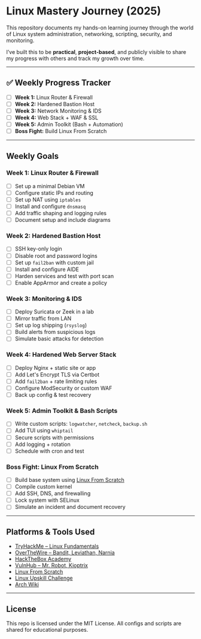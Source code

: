 # Linux Mastery Journey (2025)

This repository documents my hands-on learning journey through the world of Linux system administration, networking, scripting, security, and monitoring.

I’ve built this to be **practical**, **project-based**, and publicly visible to share my progress with others and track my growth over time.

---

## ✅ Weekly Progress Tracker

-   [ ] **Week 1:** Linux Router & Firewall
-   [ ] **Week 2:** Hardened Bastion Host
-   [ ] **Week 3:** Network Monitoring & IDS
-   [ ] **Week 4:** Web Stack + WAF & SSL
-   [ ] **Week 5:** Admin Toolkit (Bash + Automation)
-   [ ] **Boss Fight:** Build Linux From Scratch

---

## Weekly Goals

### Week 1: Linux Router & Firewall

-   [ ] Set up a minimal Debian VM
-   [ ] Configure static IPs and routing
-   [ ] Set up NAT using `iptables`
-   [ ] Install and configure `dnsmasq`
-   [ ] Add traffic shaping and logging rules
-   [ ] Document setup and include diagrams

### Week 2: Hardened Bastion Host

-   [ ] SSH key-only login
-   [ ] Disable root and password logins
-   [ ] Set up `fail2ban` with custom jail
-   [ ] Install and configure AIDE
-   [ ] Harden services and test with port scan
-   [ ] Enable AppArmor and create a policy

### Week 3: Monitoring & IDS

-   [ ] Deploy Suricata or Zeek in a lab
-   [ ] Mirror traffic from LAN
-   [ ] Set up log shipping (`rsyslog`)
-   [ ] Build alerts from suspicious logs
-   [ ] Simulate basic attacks for detection

### Week 4: Hardened Web Server Stack

-   [ ] Deploy Nginx + static site or app
-   [ ] Add Let's Encrypt TLS via Certbot
-   [ ] Add `fail2ban` + rate limiting rules
-   [ ] Configure ModSecurity or custom WAF
-   [ ] Back up config & test recovery

### Week 5: Admin Toolkit & Bash Scripts

-   [ ] Write custom scripts: `logwatcher`, `netcheck`, `backup.sh`
-   [ ] Add TUI using `whiptail`
-   [ ] Secure scripts with permissions
-   [ ] Add logging + rotation
-   [ ] Schedule with cron and test

### Boss Fight: Linux From Scratch

-   [ ] Build base system using [Linux From Scratch](https://www.linuxfromscratch.org/lfs/)
-   [ ] Compile custom kernel
-   [ ] Add SSH, DNS, and firewalling
-   [ ] Lock system with SELinux
-   [ ] Simulate an incident and document recovery

---

## Platforms & Tools Used

-   [TryHackMe – Linux Fundamentals](https://tryhackme.com/room/linuxfundamentals1)
-   [OverTheWire – Bandit, Leviathan, Narnia](https://overthewire.org/wargames/)
-   [HackTheBox Academy](https://academy.hackthebox.com/)
-   [VulnHub – Mr. Robot, Kioptrix](https://www.vulnhub.com/)
-   [Linux From Scratch](https://www.linuxfromscratch.org/lfs/)
-   [Linux Upskill Challenge](https://github.com/livialima/linux-upskill-challenge)
-   [Arch Wiki](https://wiki.archlinux.org/title/Main_page)

---

## License

This repo is licensed under the MIT License. All configs and scripts are shared for educational purposes.
